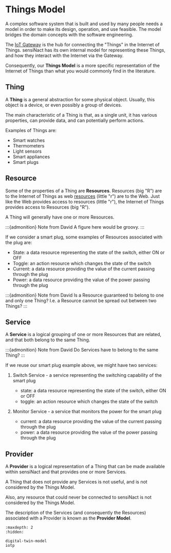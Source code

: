 # Things Model

A complex software system that is built and used by many people needs a model in order to make
its design, operation, and use feasible. The model bridges the domain concepts with the
software engineering.

The [IoT Gateway](../../concepts/gateway.md) is the hub for connecting the "Things"
in the Internet of Things. sensiNact has its own internal model for representing
these Things, and how they interact with the Internet via the Gateway.

Consequently, our **Things Model** is a more specific representation of the Internet of Things
than what you would commonly find in the literature.

## Thing

A **Thing** is a general abstraction for some physical object.
Usually, this object is a device, or even possibly a group of devices.

The main characteristic of a Thing is that, as a single unit, it has various properties,
can provide data, and can potentially perform actions.

Examples of Things are:

 - Smart watches
 - Thermometers
 - Light sensors
 - Smart appliances
 - Smart plugs

## Resource

Some of the properties of a Thing are **Resources**. Resources (big "R") are to the Internet of Things
as web [resources](https://en.wikipedia.org/wiki/Web_resource) (little "r") are to the Web.
Just like the Web provides access to resources (little "r"), the Internet of Things provides
access to Resources (big "R").

A Thing will generally have one or more Resources.

:::{admonition} Note from David
A figure here would be groovy.
:::

If we consider a smart plug, some examples of Resources associated with the plug are:

 - State: a data resource representing the state of the switch, either ON or OFF
 - Toggle: an action resource which changes the state of the switch
 - Current: a data resource providing the value of the current passing through the plug
 - Power: a data resource providing the value of the power passing through the plug
 
 :::{admonition} Note from David
Is a Resource guaranteed to belong to one and only one Thing?
I.e. a Resource cannot be spread out between two Things?
:::

## Service 

A **Service** is a logical grouping of one or more Resources that are related, and that
both belong to the same Thing.

:::{admonition} Note from David
Do Services have to belong to the same Thing?
:::

If we reuse our smart plug example above, we might have two services:

1. Switch Service - a service representing the switching capability of the smart plug
   - state: a data resource representing the state of the switch, either ON or OFF
   - toggle: an action resource which changes the state of the switch

2. Monitor Service - a service that monitors the power for the smart plug
   - current: a data resource providing the value of the current passing through the plug
   - power: a data resource providing the value of the power passing through the plug

## Provider

A **Provider** is a logical representation of a Thing that can be made available within sensiNact
and that provides one or more Services.

A Thing that does not provide any Services is not useful, and is not considered by the Things Model.

Also, any resource that could never be connected to sensiNact is not considered by the Things Model.

The description of the Services (and consequently the Resources) associated with a Provider is known
as the **Provider Model**.


```{toctree}
:maxdepth: 2
:hidden:

digital-twin-model
iotp
```
